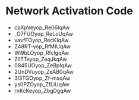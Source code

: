 # Network Activation Code
* cpXpVeyop_Re06IqAw
* _O7FUOyop_ReLoUqAw
* vavfFOyop_RecKIqAw
* Z48RT-yop_RfMIUqAw
* Wi9bLOyop_RfclgqAw
* ZllTTeyop_ZeqJkqAw
* 0845UOyop_ZeBpIqAw
* 2UnDVuyop_ZeAB0qAw
* 3l3TGOyop_Zf-msqAw
* ys0PZOyop_ZfLiUqAw
* rnKcKeyop_ZbgDgqAw